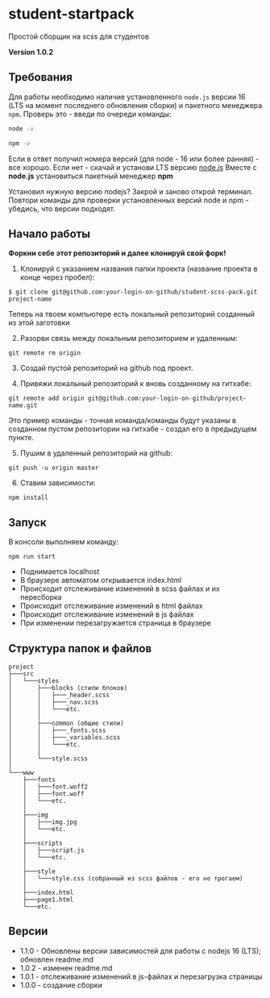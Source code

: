 # student-startpack
Простой сборщик на scss для студентов

**Version 1.0.2**

## Требования

Для работы необходимо наличие установленного ```node.js``` версии 16 (LTS на момент последнего обновления сборки) и пакетного менеджера ```npm```.
Проверь это - введи по очереди команды:
```bash
node -v
```
```bash
npm -v
```
Если в ответ получил номера версий (для node - 16 или более ранняя) - все хорошо. Если нет - скачай и установи LTS версию [node.js](http://nodejs.org)
Вместе с **node.js** установиться пакетный менеджер **npm**

Установил нужную версию nodejs? Закрой и заново открой терминал. Повтори команды для проверки установленных версий node и npm - убедись, что версии подходят.

## Начало работы

**Форкни себе этот репозиторий и далее клонируй свой форк!**

1. Клонируй с указанием названия папки проекта (название проекта в конце через пробел):
```
$ git clone git@github.com:your-login-on-github/student-scss-pack.git project-name
```
Теперь на твоем компьютере есть локальный репозиторий созданный из этой заготовки


2. Разорви связь между локальным репозиторием и удаленным:
```
git remote rm origin
```


3. Создай пустой репозиторий на github под проект.


4. Привяжи локальный репозиторий к вновь созданному на гитхабе:
```
git remote add origin git@github.com:your-login-on-github/project-name.git
```
Это пример команды - точная команда/команды будут указаны в созданном пустом репозитории на гитхабе - создал его в предыдущем пункте.


5. Пушим в удаленный репозиторий на github:
```
git push -u origin master
```


6. Ставим зависимости:
```
npm install
```

## Запуск

В консоли выполняем команду:
```
npm run start
```
* Поднимается localhost
* В браузере автоматом открывается index.html
* Происходит отслеживание изменений в scss файлах и их пересборка
* Происходит отслеживание изменений в html файлах
* Происходит отслеживание изменений в js файлах
* При изменении перезагружается страница в браузере

## Структура папок и файлов
```
project
├───src
│   └───styles
│       ├───blocks (стили блоков)
│       │   ├───_header.scss
│       │   ├───_nav.scss
│       │   └───etc.
│       │
│       ├───common (общие стили)
│       │   ├───_fonts.scss
│       │   ├───_variables.scss
│       │   └───etc.
│       │
│       └───style.scss
│
└───www
    ├───fonts
    │   ├───font.woff2
    │   ├───font.woff
    │   └───etc.
    │
    ├───img
    │   ├───img.jpg
    │   └───etc.
    │
    ├───scripts
    │   ├───script.js
    │   └───etc.
    │
    ├───style
    │   └───style.css (собранный из scss файлов - его не трогаем)
    │
    ├───index.html
    ├───page1.html
    └───etc.
```

## Версии
* 1.1.0 - Обновлены версии зависимостей для работы с nodejs 16 (LTS); обновлен readme.md
* 1.0.2 - изменен readme.md
* 1.0.1 - отслеживание изменений в js-файлах и перезагрузка страницы
* 1.0.0 - создание сборки
